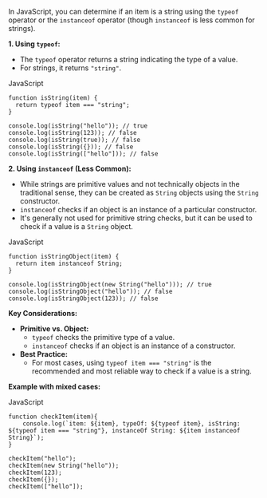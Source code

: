 

In JavaScript, you can determine if an item is a string using the `typeof` operator or the `instanceof` operator (though `instanceof` is less common for strings).

**1. Using `typeof`:**

- The `typeof` operator returns a string indicating the type of a value.
- For strings, it returns `"string"`.

JavaScript

```
function isString(item) {
  return typeof item === "string";
}

console.log(isString("hello")); // true
console.log(isString(123)); // false
console.log(isString(true)); // false
console.log(isString({})); // false
console.log(isString(["hello"])); // false
```

**2. Using `instanceof` (Less Common):**

- While strings are primitive values and not technically objects in the traditional sense, they can be created as `String` objects using the `String` constructor.
- `instanceof` checks if an object is an instance of a particular constructor.
- It's generally not used for primitive string checks, but it can be used to check if a value is a `String` object.

JavaScript

```
function isStringObject(item) {
  return item instanceof String;
}

console.log(isStringObject(new String("hello"))); // true
console.log(isStringObject("hello")); // false
console.log(isStringObject(123)); // false
```

**Key Considerations:**

- **Primitive vs. Object:**
    - `typeof` checks the primitive type of a value.
    - `instanceof` checks if an object is an instance of a constructor.
- **Best Practice:**
    - For most cases, using `typeof item === "string"` is the recommended and most reliable way to check if a value is a string.

**Example with mixed cases:**

JavaScript

```
function checkItem(item){
    console.log(`item: ${item}, typeOf: ${typeof item}, isString: ${typeof item === "string"}, instanceOf String: ${item instanceof String}`);
}

checkItem("hello");
checkItem(new String("hello"));
checkItem(123);
checkItem({});
checkItem(["hello"]);
```

